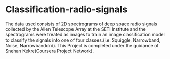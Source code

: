 # Classification-radio-signals
The data used consists of 2D spectrograms of deep space radio signals collected by the Allen Telescope Array at the SETI Institute and the spectrograms were treated as images to train an image classification model to classify the signals into one of four classes.(i.e. Squiggle, Narrowband, Noise, Narrowbanddrd). 
 This Project is completed under the guidance of Snehan Kekre(Coursera Project Network).
